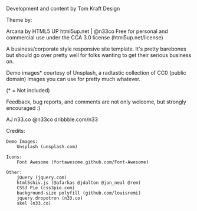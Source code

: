 Development and content by Tom Kraft Design

Theme by:

Arcana by HTML5 UP
html5up.net | @n33co
Free for personal and commercial use under the CCA 3.0 license (html5up.net/license)


A business/corporate style responsive site template. It's pretty barebones but should 
go over pretty well for folks wanting to get their serious business on.

Demo images* courtesy of Unsplash, a radtastic collection of CC0 (public domain) images
you can use for pretty much whatever.

(* = Not included)

Feedback, bug reports, and comments are not only welcome, but strongly encouraged :)

AJ
n33.co @n33co dribbble.com/n33


Credits:

	Demo Images:
		Unsplash (unsplash.com)

	Icons:
		Font Awesome (fortawesome.github.com/Font-Awesome)

	Other:
		jQuery (jquery.com)
		html5shiv.js (@afarkas @jdalton @jon_neal @rem)
		CSS3 Pie (css3pie.com)
		background-size polyfill (github.com/louisremi)
		jquery.dropotron (n33.co)
		skel (n33.co)